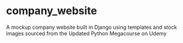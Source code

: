 # company_website
 A mockup company website built in Django using templates and stock images sourced from the Updated Python Megacourse on Udemy
